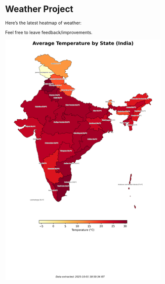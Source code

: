 # Weather Project

Here’s the latest heatmap of weather:

Feel free to leave feedback/improvements.

![India Heatmap](docs/assets/india_heatmap.png?v=DD2AA4)
